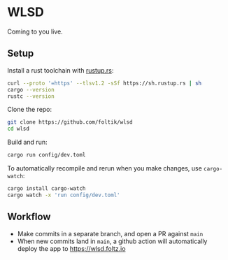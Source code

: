 # WLSD

Coming to you live.

## Setup

Install a rust toolchain with [rustup.rs](https://rustup.rs):
```sh
curl --proto '=https' --tlsv1.2 -sSf https://sh.rustup.rs | sh
cargo --version
rustc --version
```

Clone the repo:
```sh
git clone https://github.com/foltik/wlsd
cd wlsd
```

Build and run:
```sh
cargo run config/dev.toml
```

To automatically recompile and rerun when you make changes, use `cargo-watch`:
```sh
cargo install cargo-watch
cargo watch -x 'run config/dev.toml'
```

## Workflow

* Make commits in a separate branch, and open a PR against `main`
* When new commits land in `main`, a github action will automatically deploy the app to https://wlsd.foltz.io
